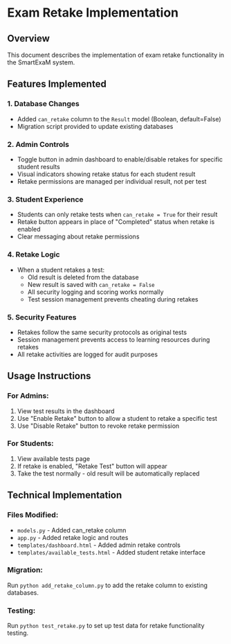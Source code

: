# Exam Retake Implementation

## Overview
This document describes the implementation of exam retake functionality in the SmartExaM system.

## Features Implemented

### 1. Database Changes
- Added `can_retake` column to the `Result` model (Boolean, default=False)
- Migration script provided to update existing databases

### 2. Admin Controls
- Toggle button in admin dashboard to enable/disable retakes for specific student results
- Visual indicators showing retake status for each student result
- Retake permissions are managed per individual result, not per test

### 3. Student Experience
- Students can only retake tests when `can_retake = True` for their result
- Retake button appears in place of "Completed" status when retake is enabled
- Clear messaging about retake permissions

### 4. Retake Logic
- When a student retakes a test:
  - Old result is deleted from the database
  - New result is saved with `can_retake = False`
  - All security logging and scoring works normally
  - Test session management prevents cheating during retakes

### 5. Security Features
- Retakes follow the same security protocols as original tests
- Session management prevents access to learning resources during retakes
- All retake activities are logged for audit purposes

## Usage Instructions

### For Admins:
1. View test results in the dashboard
2. Use "Enable Retake" button to allow a student to retake a specific test
3. Use "Disable Retake" button to revoke retake permission

### For Students:
1. View available tests page
2. If retake is enabled, "Retake Test" button will appear
3. Take the test normally - old result will be automatically replaced

## Technical Implementation

### Files Modified:
- `models.py` - Added can_retake column
- `app.py` - Added retake logic and routes
- `templates/dashboard.html` - Added admin retake controls
- `templates/available_tests.html` - Added student retake interface

### Migration:
Run `python add_retake_column.py` to add the retake column to existing databases.

### Testing:
Run `python test_retake.py` to set up test data for retake functionality testing.
